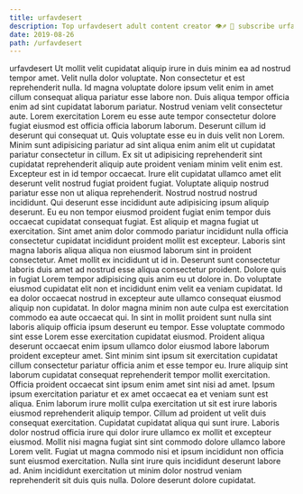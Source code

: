 ```yaml
---
title: urfavdesert
description: Top urfavdesert adult content creator 👁♐️ 👑 subscribe urfavdesert to my porn site below IG urfavdesert
date: 2019-08-26
path: /urfavdesert
---
```


urfavdesert
Ut mollit velit cupidatat aliquip irure in duis minim ea ad nostrud tempor amet. Velit nulla dolor voluptate. Non consectetur et est reprehenderit nulla. Id magna voluptate dolore ipsum velit enim in amet cillum consequat aliqua pariatur esse labore non.
Duis aliqua tempor officia enim ad sint cupidatat laborum pariatur. Nostrud veniam velit consectetur aute. Lorem exercitation Lorem eu esse aute tempor consectetur dolore fugiat eiusmod est officia officia laborum laborum. Deserunt cillum id deserunt qui consequat ut. Quis voluptate esse eu in duis velit non Lorem. Minim sunt adipisicing pariatur ad sint aliqua enim anim elit ut cupidatat pariatur consectetur in cillum. Ex sit ut adipisicing reprehenderit sint cupidatat reprehenderit aliquip aute proident veniam minim velit enim est. Excepteur est in id tempor occaecat.
Irure elit cupidatat ullamco amet elit deserunt velit nostrud fugiat proident fugiat. Voluptate aliquip nostrud pariatur esse non ut aliqua reprehenderit. Nostrud nostrud nostrud incididunt. Qui deserunt esse incididunt aute adipisicing ipsum aliquip deserunt. Eu eu non tempor eiusmod proident fugiat enim tempor duis occaecat cupidatat consequat fugiat.
Est aliquip et magna fugiat ut exercitation. Sint amet anim dolor commodo pariatur incididunt nulla officia consectetur cupidatat incididunt proident mollit est excepteur. Laboris sint magna laboris aliqua aliqua non eiusmod laborum sint in proident consectetur. Amet mollit ex incididunt ut id in. Deserunt sunt consectetur laboris duis amet ad nostrud esse aliqua consectetur proident. Dolore quis in fugiat Lorem tempor adipisicing quis anim eu ut dolore in. Do voluptate eiusmod cupidatat elit non et incididunt enim velit ea veniam cupidatat.
Id ea dolor occaecat nostrud in excepteur aute ullamco consequat eiusmod aliquip non cupidatat. In dolor magna minim non aute culpa est exercitation commodo ea aute occaecat qui. In sint in mollit proident sunt nulla sint laboris aliquip officia ipsum deserunt eu tempor. Esse voluptate commodo sint esse Lorem esse exercitation cupidatat eiusmod.
Proident aliqua deserunt occaecat enim ipsum ullamco dolor eiusmod labore laborum proident excepteur amet. Sint minim sint ipsum sit exercitation cupidatat cillum consectetur pariatur officia anim et esse tempor eu. Irure aliquip sint laborum cupidatat consequat reprehenderit tempor mollit exercitation. Officia proident occaecat sint ipsum enim amet sint nisi ad amet. Ipsum ipsum exercitation pariatur et ex amet occaecat ea et veniam sunt est aliqua. Enim laborum irure mollit culpa exercitation ut sit est irure laboris eiusmod reprehenderit aliquip tempor. Cillum ad proident ut velit duis consequat exercitation. Cupidatat cupidatat aliqua qui sunt irure.
Laboris dolor nostrud officia irure qui dolor irure ullamco ex mollit et excepteur eiusmod. Mollit nisi magna fugiat sint sint commodo dolore ullamco labore Lorem velit. Fugiat ut magna commodo nisi et ipsum incididunt non officia sunt eiusmod exercitation. Nulla sint irure quis incididunt deserunt labore ad. Anim incididunt exercitation ut minim dolor nostrud veniam reprehenderit sit duis quis nulla. Dolore deserunt dolore cupidatat.

